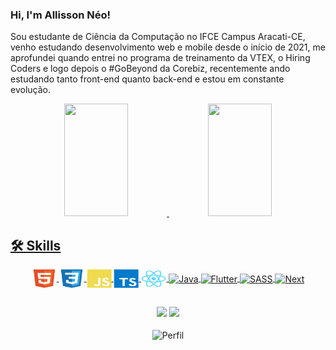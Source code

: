 
### Hi, I'm Allisson Néo!
Sou estudante de Ciência da Computação no IFCE Campus Aracati-CE, venho estudando desenvolvimento web e mobile desde o início de 2021, me aprofundei quando entrei no programa de treinamento da VTEX, o Hiring Coders e logo depois o #GoBeyond da Corebiz, recentemente ando estudando tanto front-end quanto back-end e estou em constante evolução.

 <div align="center">
  <a href="https://github.com/jessicasiiq">
  <img height="180em" width="45%" src="https://github-readme-stats.vercel.app/api?username=allissonneo&show_icons=true&theme=midnight-purple&include_all_commits=true&count_private=true"/>
  <img height="180em" width="45%" src="https://github-readme-stats.vercel.app/api/top-langs/?username=allissonneo&layout=compact&langs_count=7&theme=midnight-purple"/>
</div>

## 🛠 Skills

  <div align="center" style="display: inline_block">
  <img align="center" alt="HTML" height="30" width="40" src="https://raw.githubusercontent.com/devicons/devicon/master/icons/html5/html5-original.svg">
  <img align="center" alt="CSS" height="30" width="40" src="https://raw.githubusercontent.com/devicons/devicon/master/icons/css3/css3-original.svg">
  <img align="center" alt="Javascript" height="30" width="40" src="https://raw.githubusercontent.com/devicons/devicon/master/icons/javascript/javascript-plain.svg">
  <img align="center" alt="Typescript" height="30" width="40" src="https://raw.githubusercontent.com/devicons/devicon/master/icons/typescript/typescript-plain.svg">
  <img align="center" alt="React" height="30" width="40" src="https://raw.githubusercontent.com/devicons/devicon/master/icons/react/react-original.svg">
  <img align="center" alt="Java" height="30" width="40" src="https://cdn.jsdelivr.net/gh/devicons/devicon/icons/java/java-original.svg">
  <img align="center" alt="Flutter" height="30" width="40" src="https://cdn.jsdelivr.net/gh/devicons/devicon/icons/flutter/flutter-original.svg" />
  <img align="center" alt="SASS" height="30" width="40" src="https://cdn.jsdelivr.net/gh/devicons/devicon/icons/sass/sass-original.svg" />
  <img align="center" alt="Next" height="30" width="40" src="https://cdn.jsdelivr.net/gh/devicons/devicon/icons/nextjs/nextjs-original-wordmark.svg" />
</div>
   
## 
    

<section align="center">
  <a href="https://www.linkedin.com/in/allisson-neo/" target="_blank"><img src="https://img.shields.io/badge/-LinkedIn-%230077B5?style=for-the-badge&logo=linkedin&logoColor=white" target="_blank"></a> 
   <a href = "mailto:allissonneo@gmail.com"><img src="https://img.shields.io/badge/-Gmail-%23333?style=for-the-badge&logo=gmail&logoColor=white" target="_blank"></a>
   <br><br><img align="center" alt="Perfil" src="https://media4.giphy.com/media/tocXevr8ybWxi/giphy.gif?cid=ecf05e47b4solj83cotwlf08kb105dnl6lcckr5p05ry6ah0&rid=giphy.gif&ct=g">
<br><br>
 </section> 

  
